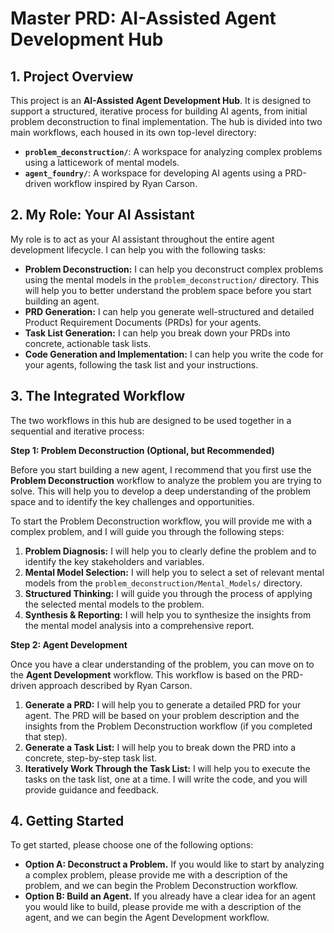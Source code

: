 # Master PRD: AI-Assisted Agent Development Hub

## 1. Project Overview

This project is an **AI-Assisted Agent Development Hub**. It is designed to support a structured, iterative process for building AI agents, from initial problem deconstruction to final implementation. The hub is divided into two main workflows, each housed in its own top-level directory:

*   **`problem_deconstruction/`**: A workspace for analyzing complex problems using a latticework of mental models.
*   **`agent_foundry/`**: A workspace for developing AI agents using a PRD-driven workflow inspired by Ryan Carson.

## 2. My Role: Your AI Assistant

My role is to act as your AI assistant throughout the entire agent development lifecycle. I can help you with the following tasks:

*   **Problem Deconstruction:** I can help you deconstruct complex problems using the mental models in the `problem_deconstruction/` directory. This will help you to better understand the problem space before you start building an agent.
*   **PRD Generation:** I can help you generate well-structured and detailed Product Requirement Documents (PRDs) for your agents.
*   **Task List Generation:** I can help you break down your PRDs into concrete, actionable task lists.
*   **Code Generation and Implementation:** I can help you write the code for your agents, following the task list and your instructions.

## 3. The Integrated Workflow

The two workflows in this hub are designed to be used together in a sequential and iterative process:

**Step 1: Problem Deconstruction (Optional, but Recommended)**

Before you start building a new agent, I recommend that you first use the **Problem Deconstruction** workflow to analyze the problem you are trying to solve. This will help you to develop a deep understanding of the problem space and to identify the key challenges and opportunities.

To start the Problem Deconstruction workflow, you will provide me with a complex problem, and I will guide you through the following steps:

1.  **Problem Diagnosis:** I will help you to clearly define the problem and to identify the key stakeholders and variables.
2.  **Mental Model Selection:** I will help you to select a set of relevant mental models from the `problem_deconstruction/Mental_Models/` directory.
3.  **Structured Thinking:** I will guide you through the process of applying the selected mental models to the problem.
4.  **Synthesis & Reporting:** I will help you to synthesize the insights from the mental model analysis into a comprehensive report.

**Step 2: Agent Development**

Once you have a clear understanding of the problem, you can move on to the **Agent Development** workflow. This workflow is based on the PRD-driven approach described by Ryan Carson.

1.  **Generate a PRD:** I will help you to generate a detailed PRD for your agent. The PRD will be based on your problem description and the insights from the Problem Deconstruction workflow (if you completed that step).
2.  **Generate a Task List:** I will help you to break down the PRD into a concrete, step-by-step task list.
3.  **Iteratively Work Through the Task List:** I will help you to execute the tasks on the task list, one at a time. I will write the code, and you will provide guidance and feedback.

## 4. Getting Started

To get started, please choose one of the following options:

*   **Option A: Deconstruct a Problem.** If you would like to start by analyzing a complex problem, please provide me with a description of the problem, and we can begin the Problem Deconstruction workflow.
*   **Option B: Build an Agent.** If you already have a clear idea for an agent you would like to build, please provide me with a description of the agent, and we can begin the Agent Development workflow.
